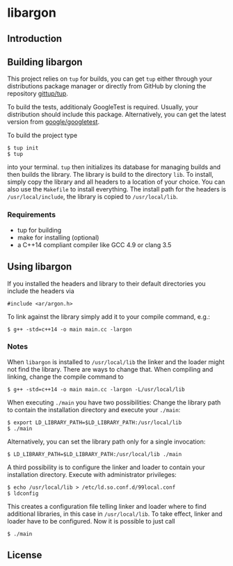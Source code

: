 # libargon
## Introduction

## Building libargon
This project relies on `tup` for builds, you can get `tup` either through your
distributions package manager or directly from GitHub by cloning the
repository [gittup/tup](https://github.com/gittup/tup).

To build the tests, additionaly GoogleTest is required. Usually, your
distribution should include this package. Alternatively, you can get
the latest version from [google/googletest](https://github.com/google/googletest).

To build the project type

    $ tup init
    $ tup

into your terminal. `tup` then initializes its database for managing builds
and then builds the library. The library is build to the directory `lib`. To
install, simply copy the library and all headers to a location of your choice.
You can also use the `Makefile` to install everything. The install path for
the headers is `/usr/local/include`, the library is copied to `/usr/local/lib`.

### Requirements
* tup for building
* make for installing (optional)
* a C++14 compliant compiler like GCC 4.9 or clang 3.5

## Using libargon
If you installed the headers and library to their default directories you include
the headers via

    #include <ar/argon.h>

To link against the library simply add it to your compile command, e.g.:

    $ g++ -std=c++14 -o main main.cc -largon

### Notes
When `libargon` is installed to `/usr/local/lib` the linker and the loader
might not find the library. There are ways to change that. When compiling
and linking, change the compile command to

    $ g++ -std=c++14 -o main main.cc -largon -L/usr/local/lib

When executing `./main` you have two possibilities: Change the library
path to contain the installation directory and execute your `./main`:

    $ export LD_LIBRARY_PATH=$LD_LIBRARY_PATH:/usr/local/lib
    $ ./main

Alternatively, you can set the library path only for a single invocation:

    $ LD_LIBRARY_PATH=$LD_LIBRARY_PATH:/usr/local/lib ./main

A third possibility is to configure the linker and loader to contain your
installation directory. Execute with administrator privileges:

    $ echo /usr/local/lib > /etc/ld.so.conf.d/99local.conf
    $ ldconfig

This creates a configuration file telling linker and loader where to find
additional libraries, in this case in `/usr/local/lib`. To take effect,
linker and loader have to be configured.
Now it is possible to just call

    $ ./main
## License

